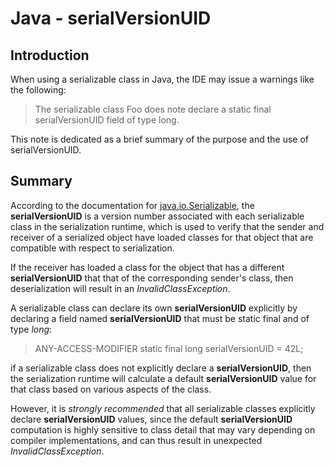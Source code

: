 # Java - serialVersionUID

## Introduction

When using a serializable class in Java, the IDE may issue a warnings like the following:

> The serializable class Foo does note declare a static final serialVersionUID field of type long.

This note is dedicated as a brief summary of the purpose and the use of serialVersionUID.

## Summary

According to the documentation for [java.io.Serializable][1], the **serialVersionUID** is a version number associated with each serializable class in the serialization runtime, which is used to verify that the sender and receiver of a serialized object have loaded classes for that object that are compatible with respect to serialization.

If the receiver has loaded a class for the object that has a different **serialVersionUID** that that of the corresponding sender's class, then deserialization will result in an *InvalidClassException*.

A serializable class can declare its own **serialVersionUID** explicitly by declaring a field named  **serialVersionUID** that must be static final and of type *long*:

> ANY-ACCESS-MODIFIER static final long serialVersionUID = 42L;

if a serializable class does not explicitly declare a **serialVersionUID**, then the serialization runtime will calculate a default **serialVersionUID** value for that class based on various aspects of the class.

However, it is *strongly recommended* that all serializable classes explicitly declare **serialVersionUID** values, since the default **serialVersionUID** computation is highly sensitive to class detail that may vary depending on compiler implementations, and can thus result in unexpected *InvalidClassException*.

[1]: https://docs.oracle.com/en/java/javase/11/docs/api/java.base/java/io/Serializable.html

